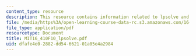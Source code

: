 ```yaml
---
content_type: resource
description: This resource contains information related to lpsolve and java.
file: /media/https%3A/open-learning-course-data-rc.s3.amazonaws.com/16-410-principles-of-autonomy-and-decision-making-fall-2010/dfafe4e02882dd54662101a05e4a2984_MIT16_410F10_lpsolve.pdf
file_type: application/pdf
resourcetype: Document
title: MIT16_410F10_lpsolve.pdf
uid: dfafe4e0-2882-dd54-6621-01a05e4a2984
---
```


